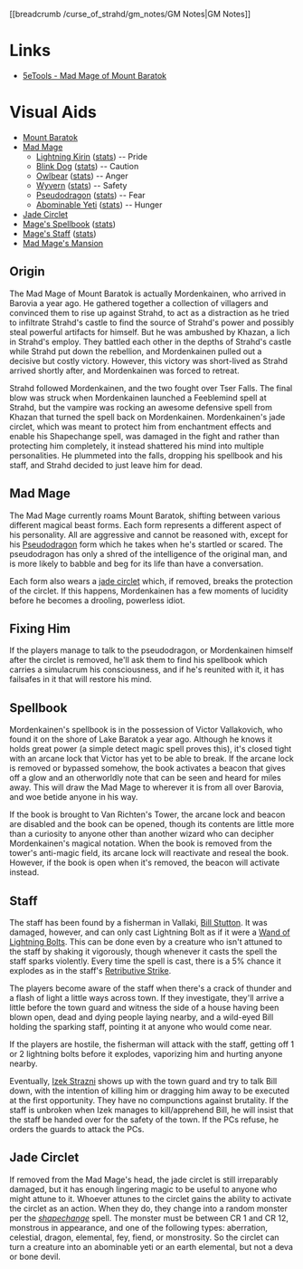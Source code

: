 [[breadcrumb /curse_of_strahd/gm_notes/GM Notes|GM Notes]]

# Links

* [5eTools - Mad Mage of Mount Baratok](https://5e.tools/adventure.html#cos,2,m.%20mad%20mage%20of%20mount%20baratok,0)

# Visual Aids

* [Mount Baratok](^curse_of_strahd/MountBaratok.jpg)
* [Mad Mage](^curse_of_strahd/mad_mage.jpg)
  * [Lightning Kirin](^curse_of_strahd/lightning_kirin.jpg) ([stats](https://5e.tools/bestiary/kirin-vgm.html)) -- Pride
  * [Blink Dog](^curse_of_strahd/blink_dog.jpeg) ([stats](https://5e.tools/bestiary.html#blink%20dog_mm)) -- Caution
  * [Owlbear](^curse_of_strahd/owlbear.jpg) ([stats](https://5e.tools/bestiary.html#owlbear_mm)) -- Anger
  * [Wyvern](^curse_of_strahd/wyvern.png) ([stats](https://5e.tools/bestiary.html#wyvern_mm)) -- Safety
  * [Pseudodragon](^curse_of_strahd/pseudodragon.jpg) ([stats](https://5e.tools/bestiary.html#pseudodragon_mm)) -- Fear
  * [Abominable Yeti](^curse_of_strahd/abominable_yeti.jpg) ([stats](https://5e.tools/bestiary.html#abominable%20yeti_mm)) -- Hunger
* [Jade Circlet](^curse_of_strahd/jade_circlet.jpg)
* [Mage's Spellbook](^curse_of_strahd/mordenkainens_spellbook.jpg) ([stats](/dnd/equipment/magic-item/alchemical-compendium))
* [Mage's Staff](^curse_of_strahd/staff_of_the_magi.jpeg) ([stats](/dnd/equipment/magic-item/staff-of-the-magi))
* [Mad Mage's Mansion](^curse_of_strahd/magnificent_mansion.jpg)

## Origin

The Mad Mage of Mount Baratok is actually Mordenkainen, who arrived in Barovia a year ago. He gathered together a collection of villagers and convinced them to rise up against Strahd, to act as a distraction as he tried to infiltrate Strahd's castle to find the source of Strahd's power and possibly steal powerful artifacts for himself. But he was ambushed by Khazan, a lich in Strahd's employ. They battled each other in the depths of Strahd's castle while Strahd put down the rebellion, and Mordenkainen pulled out a decisive but costly victory. However, this victory was short-lived as Strahd arrived shortly after, and Mordenkainen was forced to retreat. 

Strahd followed Mordenkainen, and the two fought over Tser Falls. The final blow was struck when Mordenkainen launched a Feeblemind spell at Strahd, but the vampire was rocking an awesome defensive spell from Khazan that turned the spell back on Mordenkainen. Mordenkainen's jade circlet, which was meant to protect him from enchantment effects and enable his Shapechange spell, was damaged in the fight and rather than protecting him completely, it instead shattered his mind into multiple personalities. He plummeted into the falls, dropping his spellbook and his staff, and Strahd decided to just leave him for dead.

## Mad Mage

The Mad Mage currently roams Mount Baratok, shifting between various different magical beast forms. Each form represents a different aspect of his personality. All are aggressive and cannot be reasoned with, except for his [Pseudodragon](^curse_of_strahd/pseudodragon.jpg) form which he takes when he's startled or scared. The pseudodragon has only a shred of the intelligence of the original man, and is more likely to babble and beg for its life than have a conversation. 

Each form also wears a [jade circlet](^curse_of_strahd/jade_circlet.jpg) which, if removed, breaks the protection of the circlet. If this happens, Mordenkainen has a few moments of lucidity before he becomes a drooling, powerless idiot.

## Fixing Him

If the players manage to talk to the pseudodragon, or Mordenkainen himself after the circlet is removed, he'll ask them to find his spellbook which carries a simulacrum his consciousness, and if he's reunited with it, it has failsafes in it that will restore his mind.

## Spellbook

Mordenkainen's spellbook is in the possession of Victor Vallakovich, who found it on the shore of Lake Baratok a year ago. Although he knows it holds great power (a simple detect magic spell proves this), it's closed tight with an arcane lock that Victor has yet to be able to break. If the arcane lock is removed or bypassed somehow, the book activates a beacon that gives off a glow and an otherworldly note that can be seen and heard for miles away. This will draw the Mad Mage to wherever it is from all over Barovia, and woe betide anyone in his way.

If the book is brought to Van Richten's Tower, the arcane lock and beacon are disabled and the book can be opened, though its contents are little more than a curiosity to anyone other than another wizard who can decipher Mordenkainen's magical notation. When the book is removed from the tower's anti-magic field, its arcane lock will reactivate and reseal the book. However, if the book is open when it's removed, the beacon will activate instead.

## Staff

The staff has been found by a fisherman in Vallaki, [Bill Stutton](^curse_of_strahd/bill_stutton.jpg). It was damaged, however, and can only cast Lightning Bolt as if it were a [Wand of Lightning Bolts](http://mywiki.zapto.org/dnd/equipment/magic-item/wand-of-lightning-bolts). This can be done even by a creature who isn't attuned to the staff by shaking it vigorously, though whenever it casts the spell the staff sparks violently. Every time the spell is cast, there is a 5% chance it explodes as in the staff's [Retributive Strike](http://mywiki.zapto.org/dnd/equipment/magic-item/Staff%20of%20the%20Magi).

The players become aware of the staff when there's a crack of thunder and a flash of light a little ways across town. If they investigate, they'll arrive a little before the town guard and witness the side of a house having been blown open, dead and dying people laying nearby, and a wild-eyed Bill holding the sparking staff, pointing it at anyone who would come near.

If the players are hostile, the fisherman will attack with the staff, getting off 1 or 2 lightning bolts before it explodes, vaporizing him and hurting anyone nearby.

Eventually, [Izek Strazni](^curse_of_strahd/izek_strazni.jpg) shows up with the town guard and try to talk Bill down, with the intention of killing him or dragging him away to be executed at the first opportunity. They have no compunctions against brutality. If the staff is unbroken when Izek manages to kill/apprehend Bill, he will insist that the staff be handed over for the safety of the town. If the PCs refuse, he orders the guards to attack the PCs.  

## Jade Circlet

If removed from the Mad Mage's head, the jade circlet is still irreparably damaged, but it has enough lingering magic to be useful to anyone who might attune to it. Whoever attunes to the circlet gains the ability to activate the circlet as an action. When they do, they change into a random monster per the _[shapechange](/dnd/spell/shapechange)_ spell. The monster must be between CR 1 and CR 12, monstrous in appearance, and one of the following types: aberration, celestial, dragon, elemental, fey, fiend, or monstrosity. So the circlet can turn a creature into an abominable yeti or an earth elemental, but not a deva or bone devil.


<script type="module">
    import { init_links } from "/static/js/common/visual_aid_backend.js";
    init_links();
</script>
